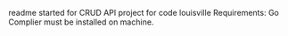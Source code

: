 readme started for CRUD API project for code louisville
 Requirements: Go Complier must be installed on machine.